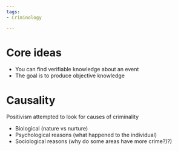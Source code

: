```yaml
---
tags:
- Criminology

---
```

# Core ideas
- You can find verifiable knowledge about an event
- The goal is to produce objective knowledge

# Causality
Positivism attempted to look for causes of criminality

- Biological (nature vs nurture)
- Psychological reasons (what happened to the individual)
- Sociological reasons (why do some areas have more crime?)?)